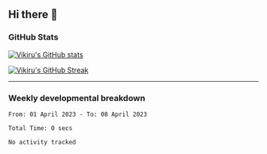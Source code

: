 ## Hi there 👋

### GitHub Stats

[![Vikiru's GitHub stats](https://github-readme-stats.vercel.app/api?username=vikiru&theme=nightowl&include_all_commits=true&count_private=true&hide=stars,contribs&show_icons=true)](https://github.com/anuraghazra/github-readme-stats)

[![Vikiru's GitHub Streak](https://streak-stats.demolab.com/?user=vikiru&theme=nightowl&hide_border=true&date_format=M%20j%5B%2C%20Y%5D)](https://github.com/DenverCoder1/github-readme-streak-stats)

---

### Weekly developmental breakdown

<!--START_SECTION:waka-->

```text
From: 01 April 2023 - To: 08 April 2023

Total Time: 0 secs

No activity tracked
```

<!--END_SECTION:waka-->
